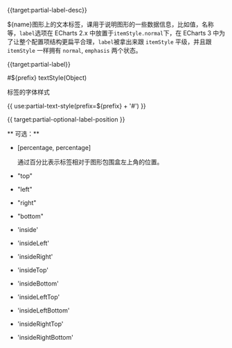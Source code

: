 {{target:partial-label-desc}}

${name}图形上的文本标签，课用于说明图形的一些数据信息，比如值，名称等，`label`选项在 ECharts 2.x 中放置于`itemStyle.normal`下，在 ECharts 3 中为了让整个配置项结构更扁平合理，`label`被拿出来跟 `itemStyle` 平级，并且跟 `itemStyle` 一样拥有 `normal`, `emphasis` 两个状态。


{{target:partial-label}}

#${prefix} textStyle(Object)

标签的字体样式

{{ use:partial-text-style(prefix=${prefix} + '#') }}



{{ target:partial-optional-label-position }}

** 可选：**

+ [percentage, percentage]

    通过百分比表示标签相对于图形包围盒左上角的位置。

+ "top"
+ "left"
+ "right"
+ "bottom"
+ 'inside'
+ 'insideLeft'
+ 'insideRight'
+ 'insideTop'
+ 'insideBottom'
+ 'insideLeftTop'
+ 'insideLeftBottom'
+ 'insideRightTop'
+ 'insideRightBottom'